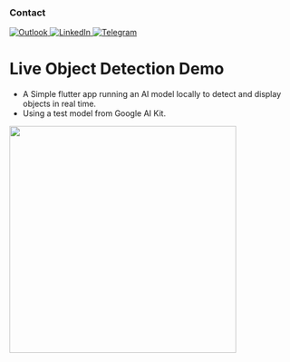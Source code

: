 ### Contact

<a href="mailto:can.kankaya@outlook.com">
  <img src="https://img.shields.io/badge/Microsoft_Outlook-0078D4?style=for-the-badge&logo=microsoft-outlook&logoColor=white" alt="Outlook" />
	
</a>
<a href="https://www.linkedin.com/in/can-kankaya-738518158/">
  <img src="https://img.shields.io/badge/LinkedIn-0077B5?style=for-the-badge&logo=linkedin&logoColor=white" alt="LinkedIn" />
</a>

<a href="https://t.me/cankankaya">
  <img src="https://img.shields.io/badge/Telegram-26A5E4?style=for-the-badge&logo=telegram&logoColor=white" alt="Telegram" />
</a>

# Live Object Detection Demo

- A Simple flutter app running an AI model locally to detect and display objects in real time.
- Using a test model from Google AI Kit.



<img src="https://github.com/user-attachments/assets/a0578fa1-e156-4da7-b53e-a155d22c6d83" width="400" />


   
